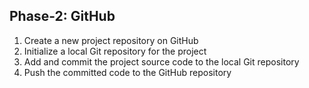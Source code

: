 Phase-2: GitHub
-

1. Create a new project repository on GitHub
2. Initialize a local Git repository for the project
3. Add and commit the project source code to the local Git repository
4. Push the committed code to the GitHub repository